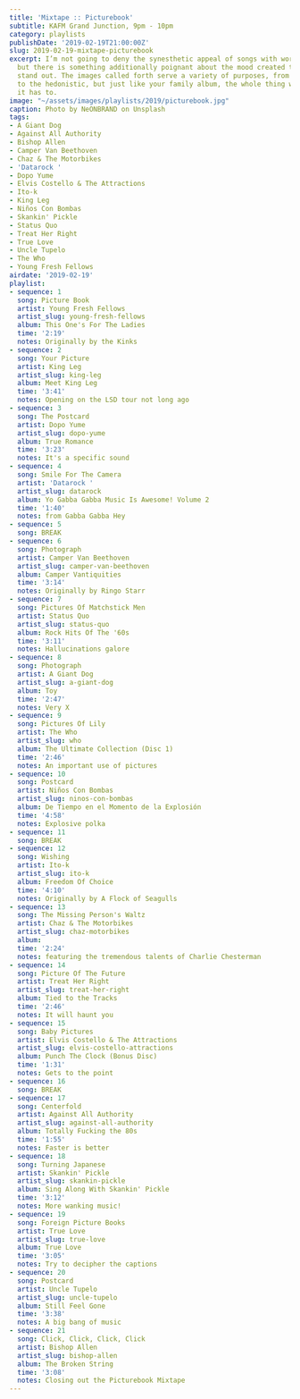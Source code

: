 ```yaml
---
title: 'Mixtape :: Picturebook'
subtitle: KAFM Grand Junction, 9pm - 10pm
category: playlists
publishDate: '2019-02-19T21:00:00Z'
slug: 2019-02-19-mixtape-picturebook
excerpt: I’m not going to deny the synesthetic appeal of songs with words about pictures,
  but there is something additionally poignant about the mood created that seems to
  stand out. The images called forth serve a variety of purposes, from the reminiscent
  to the hedonistic, but just like your family album, the whole thing works out because
  it has to.
image: "~/assets/images/playlists/2019/picturebook.jpg"
caption: Photo by NeONBRAND on Unsplash
tags:
- A Giant Dog
- Against All Authority
- Bishop Allen
- Camper Van Beethoven
- Chaz & The Motorbikes
- 'Datarock '
- Dopo Yume
- Elvis Costello & The Attractions
- Ito-k
- King Leg
- Niños Con Bombas
- Skankin' Pickle
- Status Quo
- Treat Her Right
- True Love
- Uncle Tupelo
- The Who
- Young Fresh Fellows
airdate: '2019-02-19'
playlist:
- sequence: 1
  song: Picture Book
  artist: Young Fresh Fellows
  artist_slug: young-fresh-fellows
  album: This One's For The Ladies
  time: '2:19'
  notes: Originally by the Kinks
- sequence: 2
  song: Your Picture
  artist: King Leg
  artist_slug: king-leg
  album: Meet King Leg
  time: '3:41'
  notes: Opening on the LSD tour not long ago
- sequence: 3
  song: The Postcard
  artist: Dopo Yume
  artist_slug: dopo-yume
  album: True Romance
  time: '3:23'
  notes: It's a specific sound
- sequence: 4
  song: Smile For The Camera
  artist: 'Datarock '
  artist_slug: datarock
  album: Yo Gabba Gabba Music Is Awesome! Volume 2
  time: '1:40'
  notes: from Gabba Gabba Hey
- sequence: 5
  song: BREAK
- sequence: 6
  song: Photograph
  artist: Camper Van Beethoven
  artist_slug: camper-van-beethoven
  album: Camper Vantiquities
  time: '3:14'
  notes: Originally by Ringo Starr
- sequence: 7
  song: Pictures Of Matchstick Men
  artist: Status Quo
  artist_slug: status-quo
  album: Rock Hits Of The '60s
  time: '3:11'
  notes: Hallucinations galore
- sequence: 8
  song: Photograph
  artist: A Giant Dog
  artist_slug: a-giant-dog
  album: Toy
  time: '2:47'
  notes: Very X
- sequence: 9
  song: Pictures Of Lily
  artist: The Who
  artist_slug: who
  album: The Ultimate Collection (Disc 1)
  time: '2:46'
  notes: An important use of pictures
- sequence: 10
  song: Postcard
  artist: Niños Con Bombas
  artist_slug: ninos-con-bombas
  album: De Tiempo en el Momento de la Explosión
  time: '4:58'
  notes: Explosive polka
- sequence: 11
  song: BREAK
- sequence: 12
  song: Wishing
  artist: Ito-k
  artist_slug: ito-k
  album: Freedom Of Choice
  time: '4:10'
  notes: Originally by A Flock of Seagulls
- sequence: 13
  song: The Missing Person's Waltz
  artist: Chaz & The Motorbikes
  artist_slug: chaz-motorbikes
  album:
  time: '2:24'
  notes: featuring the tremendous talents of Charlie Chesterman
- sequence: 14
  song: Picture Of The Future
  artist: Treat Her Right
  artist_slug: treat-her-right
  album: Tied to the Tracks
  time: '2:46'
  notes: It will haunt you
- sequence: 15
  song: Baby Pictures
  artist: Elvis Costello & The Attractions
  artist_slug: elvis-costello-attractions
  album: Punch The Clock (Bonus Disc)
  time: '1:31'
  notes: Gets to the point
- sequence: 16
  song: BREAK
- sequence: 17
  song: Centerfold
  artist: Against All Authority
  artist_slug: against-all-authority
  album: Totally Fucking the 80s
  time: '1:55'
  notes: Faster is better
- sequence: 18
  song: Turning Japanese
  artist: Skankin' Pickle
  artist_slug: skankin-pickle
  album: Sing Along With Skankin' Pickle
  time: '3:12'
  notes: More wanking music!
- sequence: 19
  song: Foreign Picture Books
  artist: True Love
  artist_slug: true-love
  album: True Love
  time: '3:05'
  notes: Try to decipher the captions
- sequence: 20
  song: Postcard
  artist: Uncle Tupelo
  artist_slug: uncle-tupelo
  album: Still Feel Gone
  time: '3:38'
  notes: A big bang of music
- sequence: 21
  song: Click, Click, Click, Click
  artist: Bishop Allen
  artist_slug: bishop-allen
  album: The Broken String
  time: '3:08'
  notes: Closing out the Picturebook Mixtape
---
```


